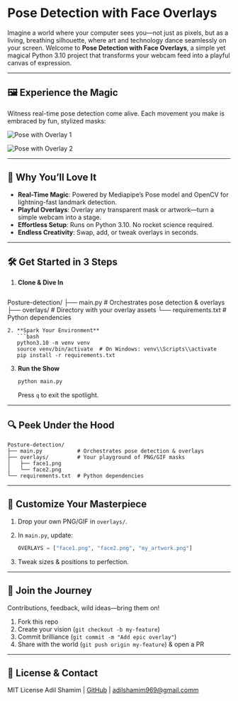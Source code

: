 # Pose Detection with Face Overlays

Imagine a world where your computer sees you—not just as pixels, but as a living, breathing silhouette, where art and technology dance seamlessly on your screen. Welcome to **Pose Detection with Face Overlays**, a simple yet magical Python 3.10 project that transforms your webcam feed into a playful canvas of expression.

---

## 🖼️ Experience the Magic

Witness real-time pose detection come alive. Each movement you make is embraced by fun, stylized masks:

![Pose with Overlay 1](https://miro.medium.com/v2/resize:fit:640/format:webp/1*BKZqEPtvM-6xwarhABZQnA.gif)

![Pose with Overlay 2](https://miro.medium.com/v2/resize:fit:640/format:webp/1*Gsx7MLBj2LKiaDsab0iNjg.gif)
[](https://miro.medium.com/v2/resize:fit:640/format:webp/1*Gsx7MLBj2LKiaDsab0iNjg.gif)

---

## 🚀 Why You’ll Love It

* **Real-Time Magic**: Powered by Mediapipe’s Pose model and OpenCV for lightning-fast landmark detection.
* **Playful Overlays**: Overlay any transparent mask or artwork—turn a simple webcam into a stage.
* **Effortless Setup**: Runs on Python 3.10. No rocket science required.
* **Endless Creativity**: Swap, add, or tweak overlays in seconds.

---

## 🛠️ Get Started in 3 Steps

1. **Clone & Dive In**

   ```
   ```

Posture-detection/
├── main.py           # Orchestrates pose detection & overlays
├── overlays/         # Directory with your overlay assets
└── requirements.txt  # Python dependencies

````
2. **Spark Your Environment**
   ```bash
   python3.10 -m venv venv
   source venv/bin/activate  # On Windows: venv\\Scripts\\activate
   pip install -r requirements.txt
````

3. **Run the Show**

   ```bash
   python main.py
   ```

   Press `q` to exit the spotlight.

---

## 🔍 Peek Under the Hood

```
Posture-detection/
├── main.py           # Orchestrates pose detection & overlays
├── overlays/         # Your playground of PNG/GIF masks
│   ├── face1.png
│   └── face2.png
└── requirements.txt  # Python dependencies
```

---

## 🎨 Customize Your Masterpiece

1. Drop your own PNG/GIF in `overlays/`.
2. In `main.py`, update:

   ```python
   OVERLAYS = ["face1.png", "face2.png", "my_artwork.png"]
   ```
3. Tweak sizes & positions to perfection.

---

## 🤝 Join the Journey

Contributions, feedback, wild ideas—bring them on!

1. Fork this repo
2. Create your vision (`git checkout -b my-feature`)
3. Commit brilliance (`git commit -m "Add epic overlay"`)
4. Share with the world (`git push origin my-feature`) & open a PR

---

## 📜 License & Contact

MIT License
Adil Shamim | [GitHub](https://github.com/AdilShamim8) | [adilshamim969@gmail.comm](mailto:adilshamim969@gmail.com)
